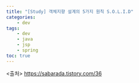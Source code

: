 ```yaml
---
title: "[Study] 객체지향 설계의 5가지 원칙 S.O.L.I.D"
categories:
    - dev
tags:
    - dev
    - java 
    - jsp 
    - spring
toc: true
---
```

<출처> https://sabarada.tistory.com/36

<!--stackedit_data:
eyJoaXN0b3J5IjpbLTQ5MjA2MDY3N119
-->